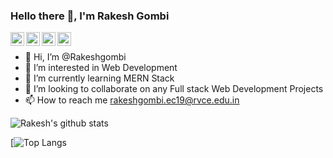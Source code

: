 ### Hello there 👋, I'm Rakesh Gombi

<a href="https://www.linkedin.com/in/rakesh-gombi-8b8412170/">
  <img align="left" alt="Rakesh Gombi's LinkdeIN" width="22px" src="https://cdn.jsdelivr.net/npm/simple-icons@v3/icons/linkedin.svg" />
</a>
<a href="https://www.hackerrank.com/rakeshgombi18">
  <img align="left" alt="Rakesh Gombi Hackerrank profile" width="22px" src="https://cdn.jsdelivr.net/npm/simple-icons@3.13.0/icons/hackerrank.svg" />
</a>
<a href="https://www.instagram.com/_.__no.one_.__/">
  <img align="left" alt="Rakesh Gombi's instagram" width="22px" background="white" src="https://cdn.jsdelivr.net/npm/simple-icons@3.13.0/icons/instagram.svg" />
</a>
<a href="https://m.facebook.com/people/Rakesh-Gombi/100007943115024/">
  <img align="left" alt="Rakesh Gombi's Facebook" width="22px" src="https://cdn.jsdelivr.net/npm/simple-icons@3.13.0/icons/facebook.svg" />
</a>
&nbsp;

- 👋 Hi, I’m @Rakeshgombi
- 👀 I’m interested in Web Development
- 🌱 I’m currently learning MERN Stack
- 💞️ I’m looking to collaborate on any Full stack Web Development Projects
- 📫 How to reach me rakeshgombi.ec19@rvce.edu.in

![Rakesh's github stats](https://github-readme-stats.vercel.app/api?username=Rakeshgombi&&show_icons=true&title_color=00FF00&icon_color=00b3ff&text_color=daf7dc&bg_color=191919)

[![Top Langs](https://github-readme-stats.vercel.app/api/top-langs/?username=Rakeshgombi&layout=compact)
